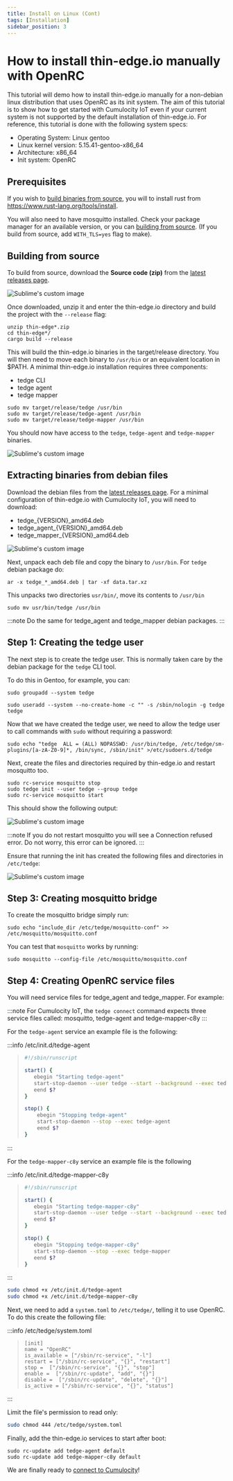```yaml
---
title: Install on Linux (Cont)
tags: [Installation]
sidebar_position: 3
---
```


# How to install thin-edge.io manually with OpenRC

This tutorial will demo how to install thin-edge.io manually for a non-debian linux distribution that uses OpenRC as its init system.
The aim of this tutorial is to show how to get started with Cumulocity IoT even if your current system is not supported by the default installation of thin-edge.io.
For reference, this tutorial is done with the following system specs:

- Operating System: Linux gentoo
- Linux kernel version: 5.15.41-gentoo-x86\_64
- Architecture: x86\_64
- Init system: OpenRC

## Prerequisites

If you wish to [build binaries from source](#building-from-source), you will to install rust from https://www.rust-lang.org/tools/install.

You will also need to have mosquitto installed. Check your package manager for an available version, or you can [building from source](https://github.com/eclipse/mosquitto). (If you build from source, add `WITH_TLS=yes` flag to make).


## Building from source

To build from source, download the **Source code (zip)** from the [latest releases page](https://github.com/thin-edge/thin-edge.io/releases/latest).

![Sublime's custom image](../../images/manual_installation-download_source_code.png)

Once downloaded, unzip it and enter the thin-edge.io directory and build the project with the `--release` flag:


```shell
unzip thin-edge*.zip
cd thin-edge*/
cargo build --release
```

This will build the thin-edge.io binaries in the target/release directory. You will then need to move each binary to `/usr/bin` or an equivalent location in $PATH.
A minimal thin-edge.io installation requires three components:

- tedge CLI
- tedge agent
- tedge mapper

```shell
sudo mv target/release/tedge /usr/bin
sudo mv target/release/tedge-agent /usr/bin
sudo mv target/release/tedge-mapper /usr/bin
```

You should now have access to the `tedge`, `tedge-agent` and `tedge-mapper` binaries.

![Sublime's custom image](../../images/manual_installation-tedge_binary_dry_run.png)


## Extracting binaries from debian files

Download the debian files from the [latest releases page](https://github.com/thin-edge/thin-edge.io/releases/latest).
For a minimal configuration of thin-edge.io with Cumulocity IoT, you will need to download:

- tedge\_{VERSION}\_amd64.deb
- tedge\_agent\_{VERSION}\_amd64.deb
- tedge\_mapper\_{VERSION}\_amd64.deb

![Sublime's custom image](../../images/manual_installation-minimum_deb_packages.png)

Next, unpack each deb file and copy the binary to `/usr/bin`.
For `tedge` debian package do:

```shell
ar -x tedge_*_amd64.deb | tar -xf data.tar.xz
```

This unpacks two directories `usr/bin/`, move its contents to `/usr/bin`

```shell
sudo mv usr/bin/tedge /usr/bin
```

:::note
Do the same for tedge\_agent and tedge\_mapper debian packages.
:::

## Step 1: Creating the tedge user

The next step is to create the tedge user. This is normally taken care by the debian package for the `tedge` CLI tool.

To do this in Gentoo, for example, you can:

```shell
sudo groupadd --system tedge

sudo useradd --system --no-create-home -c "" -s /sbin/nologin -g tedge tedge
```

Now that we have created the tedge user, we need to allow the tedge user to call commands with `sudo` without requiring a password:

```shell
sudo echo "tedge  ALL = (ALL) NOPASSWD: /usr/bin/tedge, /etc/tedge/sm-plugins/[a-zA-Z0-9]*, /bin/sync, /sbin/init" >/etc/sudoers.d/tedge
```

Next, create the files and directories required by thin-edge.io and restart mosquitto too.

```shell
sudo rc-service mosquitto stop
sudo tedge init --user tedge --group tedge
sudo rc-service mosquitto start
```

This should show the following output:

![Sublime's custom image](../../images/manual_installation-binaries_init.png)

:::note
If you do not restart mosquitto you will see a Connection refused error. Do not worry, this error can be ignored.
:::

Ensure that running the init has created the following files and directories in `/etc/tedge`:

![Sublime's custom image](../../images/manual_installation-tedge_directories.png)

## Step 3: Creating mosquitto bridge

To create the mosquitto bridge simply run:

```shell
sudo echo "include_dir /etc/tedge/mosquitto-conf" >> /etc/mosquitto/mosquitto.conf
```
You can test that `mosquitto` works by running: 

```shell
sudo mosquitto --config-file /etc/mosquitto/mosquitto.conf
```

## Step 4: Creating OpenRC service files

You will need service files for tedge\_agent and tedge\_mapper. For example:

:::note
For Cumulocity IoT, the `tedge connect` command expects three service files called: mosquitto, tedge-agent and tedge-mapper-c8y
:::

For the `tedge-agent` service an example file is the following:

:::info /etc/init.d/tedge-agent
> ```sh
> #!/sbin/runscript
> 
> start() {
>    ebegin "Starting tedge-agent"
>    start-stop-daemon --user tedge --start --background --exec tedge-agent
>    eend $?
> }
>
> stop() {
>     ebegin "Stopping tedge-agent"
>     start-stop-daemon --stop --exec tedge-agent
>     eend $?
> }
> ```
:::

For the `tedge-mapper-c8y` service an example file is the following


:::info /etc/init.d/tedge-mapper-c8y
>```sh
> #!/sbin/runscript
>
> start() {
>    ebegin "Starting tedge-mapper-c8y"
>    start-stop-daemon --user tedge --start --background --exec tedge-mapper c8y
>    eend $?
> }
>
> stop() {
>    ebegin "Stopping tedge-mapper-c8y"
>    start-stop-daemon --stop --exec tedge-mapper
>    eend $?
> }
>```
:::

```sh
sudo chmod +x /etc/init.d/tedge-agent
sudo chmod +x /etc/init.d/tedge-mapper-c8y
```

Next, we need to add a `system.toml` to `/etc/tedge/`, telling it to use OpenRC. To do this create the following file:


:::info /etc/tedge/system.toml
>```
> [init]
> name = "OpenRC"
> is_available = ["/sbin/rc-service", "-l"]
> restart = ["/sbin/rc-service", "{}", "restart"]
> stop =  ["/sbin/rc-service", "{}", "stop"]
> enable =  ["/sbin/rc-update", "add", "{}"]
> disable =  ["/sbin/rc-update", "delete", "{}"]
> is_active = ["/sbin/rc-service", "{}", "status"]
>```
:::

Limit the file's permission to read only:

```sh
sudo chmod 444 /etc/tedge/system.toml
```

Finally, add the thin-edge.io services to start after boot: 

```
sudo rc-update add tedge-agent default
sudo rc-update add tedge-mapper-c8y default
```

We are finally ready to [connect to Cumulocity](../../start/connect-c8y.md)!

